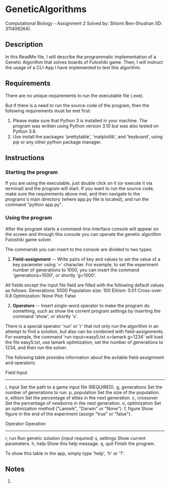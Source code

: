 # GeneticAlgorithms

Computational Biology - Assignment 2
Solved by: Shlomi Ben-Shushan (ID: 311408264).

## Description

In this ReadMe file, I will describe the programmatic implementation of a Genetic Algorithm that solves boards of Futoshiki game. Then, I will instruct the usage of a CLI-App I have implemented to test this algorithm.

## Requirements

There are no unique requirements to run the executable file (.exe).

But if there is a need to run the source code of the program, then the following requirements must be met first:
1. Please make sure that Python 3 is installed in your machine. The program was written using Python version 3.10 but was also tested on Python 3.8.
2. Use install the packages 'prettytable', 'matplotlib', and 'keyboard', using pip or any other python package manager.

## Instructions

### Starting the program

If you are using the executable, just double click on it (or execute it via terminal) and the program will start.
If you want to run the source code, make sure the requirements above met, and then navigate to the programs's main directory (where app.py file is located), and run the command "python app.py".

### Using the program

After the program starts a command-line interface console will appear on the screen and through this console you can operate the genetic algorithm Futoshiki game solver.

The commands you can insert to the console are divided to two types:

1. **Field-assignment** -- Write pairs of key and values to set the value of a key parameter using '=' character. For example, to set the experiment number of generations to 1000, you can insert the command 'generations=1000', or shortly 'g=1000'.

All fields except the input file field are filled with the following default values as follows:
Generations:     5000
Population size: 100
Elitism:         0.01
Cross-over:      0.8
Optimization:    None
Plot:            False

2. **Operators** -- Insert single-word operator to make the program do something, such as show the corrent program settings by inserting the command 'show', or shortly 's'.

There is a special operator 'run' or 'r' that not only run the algorithm in an attempt to find a solution, but also can be combined with field-assignments. For example, the command 'run input=easy5.txt o=lamark g=1234' will load the file easy5.txt, use lamark optimization, set the number of generations to 1234, and then run the solver.

The following table provides information about the avilable field-assignment and operators:

 Field            Input
 -----            -----
 i, input         Set the path to a game input file (REQUIRED).
 g, generations   Set the number of generations to run.
 p, population    Set the size of the population.
 e, elitism       Set the percentage of elites in the next generation.
 c, crossover     Set the percentage of newborns in the next generation.
 o, optimization  Set an optimization method ("Lamark", "Darwin" or "None").
 f, figure        Show figure in the end of the experiment (assign "true" or "false").

 Operator         Operation
 --------         ---------
 r, run           Run genetic solution (input required)
 s, settings      Show current parameters.
 h, help          Show this help message.
 q, quit          Finish the program.

To show this table in the app, simply type 'help', 'h' or '?'.


## Notes

1. 